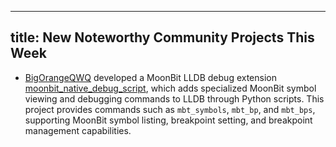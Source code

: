 
---
title: New Noteworthy Community Projects This Week
---

- [BigOrangeQWQ](https://github.com/BigOrangeQWQ) developed a MoonBit LLDB debug extension [moonbit_native_debug_script](https://github.com/BigOrangeQWQ/moonbit_native_debug_script), which adds specialized MoonBit symbol viewing and debugging commands to LLDB through Python scripts. This project provides commands such as `mbt_symbols`, `mbt_bp`, and `mbt_bps`, supporting MoonBit symbol listing, breakpoint setting, and breakpoint management capabilities.